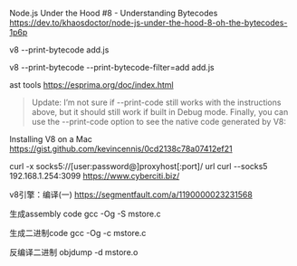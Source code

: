Node.js Under the Hood #8 - Understanding Bytecodes
https://dev.to/khaosdoctor/node-js-under-the-hood-8-oh-the-bytecodes-1p6p

v8 --print-bytecode add.js

v8 --print-bytecode --print-bytecode-filter=add add.js

ast tools https://esprima.org/doc/index.html

> Update: I’m not sure if --print-code still works with the instructions above, but it should still work if built in Debug mode.
> Finally, you can use the --print-code option to see the native code generated by V8:

Installing V8 on a Mac
https://gist.github.com/kevincennis/0cd2138c78a07412ef21


curl -x socks5://[user:password@]proxyhost[:port]/ url
curl --socks5 192.168.1.254:3099 https://www.cyberciti.biz/

v8引擎：编译(一)
https://segmentfault.com/a/1190000023231568

生成assembly code
gcc -Og -S mstore.c

生成二进制code
gcc -Og -c mstore.c

反编译二进制
objdump -d mstore.o
